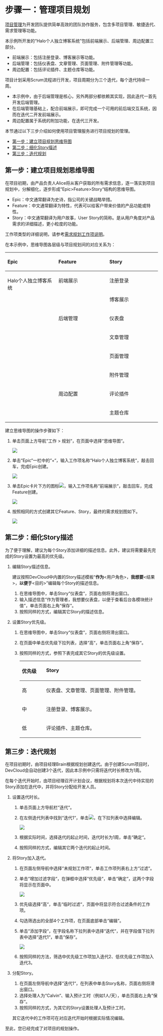 # 步骤一：管理项目规划<a name="devcloud_qs_0203"></a>

[项目管理](https://www.huaweicloud.com/product/projectman.html)为开发团队提供简单高效的团队协作服务，包含多项目管理、敏捷迭代、需求管理等功能。

本示例所开发的“Halo个人独立博客系统”包括前端展示、后端管理、周边配置三部分。

-   前端展示：包括注册登录、博客展示等功能。
-   后端管理：包括仪表盘、文章管理、页面管理、附件管理等功能。
-   周边配置：包括评论插件、主题仓库等功能。

项目计划采用Scrum流程进行开发，项目周期分为三个迭代，每个迭代持续一周。

-   本示例中，由于后端管理是核心，另外两部分都依赖其实现，因此迭代一首先开发后端管理。
-   在后端管理基础上，配合前端展示，即可完成一个可用的前后端交互系统，因而在迭代二开发前端展示。
-   周边配置属于系统的附加功能，在迭代三开发。

本节通过以下三步介绍如何使用项目管理服务进行项目规划的管理。

-   [第一步：建立项目规划思维导图](#section4731191012425)
-   [第二步：细化Story描述](#section5771123112255)
-   [第三步：迭代规划](#section103911850171514)

## 第一步：建立项目规划思维导图<a name="section4731191012425"></a>

在项目初期，由产品负责人Alice将从客户获取的所有需求信息，逐一落实到项目规划中，分解细化，逐步形成“Epic\>Feature\>Story“结构的思维导图。

-   Epic：中文通常翻译为史诗，指公司的关键战略举措。
-   Feature：中文通常翻译为特性，代表可以给客户带来价值的产品功能或特性。
-   Story：中文通常翻译为用户故事，User Story的简称。是从用户角度对产品需求的详细描述，更小粒度的功能。

工作项类型的详细说明，请参考[需求规划工作项说明](https://support.huaweicloud.com/usermanual-projectman/projetcman_ug_0001.html#section0)。

在本示例中，思维导图各层级与项目规划间的对应关系为：

<a name="table113391818203413"></a>
<table><thead align="left"><tr id="row17339118163416"><th class="cellrowborder" valign="top" width="33.33333333333333%" id="mcps1.1.4.1.1"><p id="p15339171803414"><a name="p15339171803414"></a><a name="p15339171803414"></a>Epic</p>
</th>
<th class="cellrowborder" valign="top" width="33.33333333333333%" id="mcps1.1.4.1.2"><p id="p233917184344"><a name="p233917184344"></a><a name="p233917184344"></a>Feature</p>
</th>
<th class="cellrowborder" valign="top" width="33.33333333333333%" id="mcps1.1.4.1.3"><p id="p0339191818347"><a name="p0339191818347"></a><a name="p0339191818347"></a>Story</p>
</th>
</tr>
</thead>
<tbody><tr id="row9339131853413"><td class="cellrowborder" rowspan="8" valign="top" width="33.33333333333333%" headers="mcps1.1.4.1.1 "><p id="p433961812344"><a name="p433961812344"></a><a name="p433961812344"></a>Halo个人独立博客系统</p>
</td>
<td class="cellrowborder" rowspan="2" valign="top" width="33.33333333333333%" headers="mcps1.1.4.1.2 "><p id="p14534194163515"><a name="p14534194163515"></a><a name="p14534194163515"></a>前端展示</p>
</td>
<td class="cellrowborder" valign="top" width="33.33333333333333%" headers="mcps1.1.4.1.3 "><p id="p16339161819341"><a name="p16339161819341"></a><a name="p16339161819341"></a>注册登录</p>
</td>
</tr>
<tr id="row1033918186341"><td class="cellrowborder" valign="top" headers="mcps1.1.4.1.1 "><p id="p03391618163420"><a name="p03391618163420"></a><a name="p03391618163420"></a>博客展示</p>
</td>
</tr>
<tr id="row6339191820342"><td class="cellrowborder" rowspan="4" valign="top" headers="mcps1.1.4.1.1 "><p id="p333941873418"><a name="p333941873418"></a><a name="p333941873418"></a>后端管理</p>
</td>
<td class="cellrowborder" valign="top" headers="mcps1.1.4.1.2 "><p id="p12339101883413"><a name="p12339101883413"></a><a name="p12339101883413"></a>仪表盘</p>
</td>
</tr>
<tr id="row13397187343"><td class="cellrowborder" valign="top" headers="mcps1.1.4.1.1 "><p id="p18340818153418"><a name="p18340818153418"></a><a name="p18340818153418"></a>文章管理</p>
</td>
</tr>
<tr id="row203401518163417"><td class="cellrowborder" valign="top" headers="mcps1.1.4.1.1 "><p id="p203405187341"><a name="p203405187341"></a><a name="p203405187341"></a>页面管理</p>
</td>
</tr>
<tr id="row834012183345"><td class="cellrowborder" valign="top" headers="mcps1.1.4.1.1 "><p id="p5340918103416"><a name="p5340918103416"></a><a name="p5340918103416"></a>附件管理</p>
</td>
</tr>
<tr id="row734016182347"><td class="cellrowborder" rowspan="2" valign="top" headers="mcps1.1.4.1.1 "><p id="p4340161803417"><a name="p4340161803417"></a><a name="p4340161803417"></a>周边配置</p>
</td>
<td class="cellrowborder" valign="top" headers="mcps1.1.4.1.2 "><p id="p1534021853412"><a name="p1534021853412"></a><a name="p1534021853412"></a>评论插件</p>
</td>
</tr>
<tr id="row176764587355"><td class="cellrowborder" valign="top" headers="mcps1.1.4.1.1 "><p id="p8676258183510"><a name="p8676258183510"></a><a name="p8676258183510"></a>主题仓库</p>
</td>
</tr>
</tbody>
</table>

建立思维导图的操作步骤如下：

1.  单击页面上方导航“工作  \>  规划“，在页面中选择“思维导图“。

    ![](figures/Java-项目管理.png)

2.  单击“Epic“一栏中的“+“，输入工作项名称“Halo个人独立博客系统“，敲击回车，完成Epic创建。

    ![](figures/需求规划.png)

3.  单击Epic卡片下方的图标![](figures/icon-新建工作项.png)，输入工作项名称“前端展示“，敲击回车，完成Feature创建。

    ![](figures/Java-新建Feature.png)

4.  按照相同的方式创建其它Feature、Story，最终的需求规划图如下。

    ![](figures/Java-需求规划.png)


## 第二步：细化Story描述<a name="section5771123112255"></a>

为了便于理解，建议为每个Story添加详细的描述信息。此外，建议将需要最先完成的Story设置为最高的优先级。

1.  编辑Story描述信息。

    建议按照DevCloud中内置的Story描述模板“**作为**<用户角色\>，**我想要**<结果\>，**以便于**<目的\>”编辑每个Story的描述信息。

    1.  在思维导图中，单击Story“仪表盘“，页面右侧将滑出窗口。
    2.  输入描述信息“作为管理者，我想要仪表盘，以便于查看后台各模块统计值“，单击页面右上角“保存“。
    3.  按照同样的方式，编辑其它Story的描述信息。

2.  设置Story优先级。
    1.  在思维导图中，单击Story“仪表盘“，页面右侧将滑出窗口。
    2.  在页面中单击优先级下拉列表，选择“高“，单击页面右上角“保存“。
    3.  按照同样的方式，参照下表完成其它Story的优先级设置。

        <a name="table1875415138235"></a>
        <table><thead align="left"><tr id="row1775471392310"><th class="cellrowborder" valign="top" width="20%" id="mcps1.1.3.1.1"><p id="p19754013112313"><a name="p19754013112313"></a><a name="p19754013112313"></a>优先级</p>
        </th>
        <th class="cellrowborder" valign="top" width="80%" id="mcps1.1.3.1.2"><p id="p1975461320237"><a name="p1975461320237"></a><a name="p1975461320237"></a>Story</p>
        </th>
        </tr>
        </thead>
        <tbody><tr id="row1754613132314"><td class="cellrowborder" valign="top" width="20%" headers="mcps1.1.3.1.1 "><p id="p4754161317239"><a name="p4754161317239"></a><a name="p4754161317239"></a>高</p>
        </td>
        <td class="cellrowborder" valign="top" width="80%" headers="mcps1.1.3.1.2 "><p id="p675491332319"><a name="p675491332319"></a><a name="p675491332319"></a>仪表盘、文章管理、页面管理、附件管理。</p>
        </td>
        </tr>
        <tr id="row975431315235"><td class="cellrowborder" valign="top" width="20%" headers="mcps1.1.3.1.1 "><p id="p1075481322315"><a name="p1075481322315"></a><a name="p1075481322315"></a>中</p>
        </td>
        <td class="cellrowborder" valign="top" width="80%" headers="mcps1.1.3.1.2 "><p id="p7754101318238"><a name="p7754101318238"></a><a name="p7754101318238"></a>注册登录、博客展示。</p>
        </td>
        </tr>
        <tr id="row1375417135233"><td class="cellrowborder" valign="top" width="20%" headers="mcps1.1.3.1.1 "><p id="p12754171322320"><a name="p12754171322320"></a><a name="p12754171322320"></a>低</p>
        </td>
        <td class="cellrowborder" valign="top" width="80%" headers="mcps1.1.3.1.2 "><p id="p187541913112315"><a name="p187541913112315"></a><a name="p187541913112315"></a>评论插件、主题仓库。</p>
        </td>
        </tr>
        </tbody>
        </table>



## 第三步：迭代规划<a name="section103911850171514"></a>

在项目初期时，由项目经理Brain根据规划创建迭代。由于创建Scrum项目时，DevCloud会自动创建3个迭代，因此本示例中只需将迭代时长修改为1周。

在每个迭代开始时，由项目经理召开计划会议，根据规划将本次迭代中待实现的Story添加在迭代中，并将Story分配给开发人员。

1.  设置迭代时长。
    1.  单击页面上方导航栏“迭代“。
    2.  在左侧迭代列表中找到“迭代1“，单击![](figures/icon-编辑迭代.png)，在下拉列表中选择编辑。

        ![](figures/编辑迭代.png)

    3.  根据实际时间，选择迭代的起止时间，迭代时长为1周，单击“确定“。
    4.  按照同样的方式，编辑其它两个迭代的起止时间。

2.  将Story加入迭代。
    1.  在页面左侧导航中选择“未规划工作项“，单击工作项列表右上方“过滤“。
    2.  单击“增加过滤字段“，在弹框中选择“优先级“，单击“确定“，这两个字段将显示在页面中。

        ![](figures/选择过滤条件.png)

    3.  优先级选择“高“，单击“临时过滤“，页面中将显示符合过滤条件的工作项。
    4.  勾选筛选出的全部4个工作项，在页面底部单击“编辑“。
    5.  单击“添加字段“，在字段名称下拉列表中选择“迭代“，并在字段值下拉列表中选择“迭代1“，单击“保存“。

        ![](figures/Java-选择迭代.png)

    6.  按照同样的方法，筛选中优先级工作项加入迭代2、低优先级工作项加入迭代3。

3.  分配Story。

    1.  在页面左侧导航中选择“迭代1“，在列表中单击Story名称，页面右侧将滑出窗口。
    2.  选择处理人为“Calvin“、输入预计工时（例如1人/天），单击页面右上角“保存“。
    3.  按照同样的方式，为其它的Story设置处理人及预计工时。

    其它迭代中的工作项可在对应迭代开始时根据实际情况编辑。


至此，您已经完成了对项目的规划操作。

  

